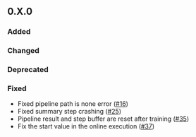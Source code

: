 ## 0.X.0 

### Added


### Changed


### Deprecated

### Fixed

  * Fixed pipeline path is none error ([#16](https://github.com/KIT-IAI/pywatts-pipeline/issues/16))
  * Fixed summary step crashing ([#25](https://github.com/KIT-IAI/pywatts-pipeline/issues/25))
  * Pipeline result and step buffer are reset after training ([#35](https://github.com/KIT-IAI/pywatts-pipeline/issues/35))
  * Fix the start value in the online execution ([#37](https://github.com/KIT-IAI/pywatts-pipeline/issues/33))

